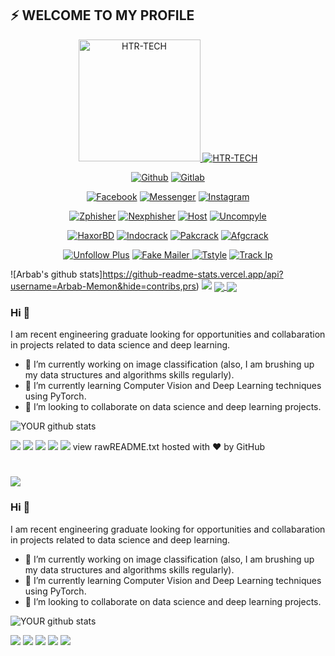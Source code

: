 ## ⚡ WELCOME TO MY PROFILE
<p align="center"><a href="https://github.com/htr-tech"><img src="https://gist.githubusercontent.com/htr-tech/840529c7f74aa3eaf445fd28c5d2d175/raw/tahm1d.gif" height='195' alt="HTR-TECH">
<a href="https://github.com/htr-tech"><img title="HTR-TECH" src="https://github-readme-stats.vercel.app/api?username=htr-tech&show_icons=true&include_all_commits=true&theme=chartreuse-dark&cache_seconds=3200"></a>
</p>

<p align="center">
<a href="https://github.com/htr-tech"><img title="Github" src="https://img.shields.io/badge/Github-HTR--TECH-blue?style=for-the-badge&logo=github"></a>
<a href="https://gitlab.com/hax0rtahm1d"><img title="Gitlab" src="https://img.shields.io/badge/Gitlab-HTR--TECH-blue?style=for-the-badge&logo=gitlab"></a>
</p>

<p align="center">
<a href="https://fb.com/tahmid.rayat.official"><img title="Facebook" src="https://img.shields.io/badge/Facebook-red?style=for-the-badge&logo=facebook"></a>
<a href="https://m.me/tahmid.rayat.official"><img title="Messenger" src="https://img.shields.io/badge/Messenger-red?style=for-the-badge&logo=messenger"></a>
<a href="https://www.instagram.com/tahmid.rayat"><img title="Instagram" src="https://img.shields.io/badge/INSTAGRAM-purple?style=for-the-badge&logo=instagram"></a>

<p align="center">
<a href="https://github.com/htr-tech/zphisher"><img title="Zphisher" src="https://github-readme-stats.vercel.app/api/pin/?username=htr-tech&repo=zphisher&theme=dark"></a>
<a href="https://github.com/htr-tech/nexphisher"><img title="Nexphisher" src="https://github-readme-stats.vercel.app/api/pin/?username=htr-tech&repo=nexphisher&theme=dark"></a>
<a href="https://github.com/htr-tech/host"><img title="Host" src="https://github-readme-stats.vercel.app/api/pin/?username=htr-tech&repo=host&theme=dark"></a>
<a href="https://github.com/htr-tech/uncompyle"><img title="Uncompyle" src="https://github-readme-stats.vercel.app/api/pin/?username=htr-tech&repo=uncompyle&theme=dark"></a>
</p>

<p align="center">
<a href="https://github.com/htr-tech/haxorbd"><img title="HaxorBD" src="https://github-readme-stats.vercel.app/api/pin/?username=htr-tech&repo=haxorbd&theme=vision-friendly-dark"></a>
<a href="https://github.com/htr-tech/indocrack"><img title="Indocrack" src="https://github-readme-stats.vercel.app/api/pin/?username=htr-tech&repo=indocrack&theme=vision-friendly-dark"></a>
<a href="https://github.com/htr-tech/pakcrack"><img title="Pakcrack" src="https://github-readme-stats.vercel.app/api/pin/?username=htr-tech&repo=pakcrack&theme=vision-friendly-dark"></a>
<a href="https://github.com/htr-tech/afgcrack"><img title="Afgcrack" src="https://github-readme-stats.vercel.app/api/pin/?username=htr-tech&repo=afgcrack&theme=vision-friendly-dark"></a>
</p>

<p align="center">
<a href="https://github.com/htr-tech/unfollow-plus"><img title="Unfollow Plus" src="https://github-readme-stats.vercel.app/api/pin/?username=htr-tech&repo=unfollow-plus&theme=tokyonight"></a>
<a href="https://github.com/htr-tech/fake-mailer"><img title="Fake Mailer" src="https://github-readme-stats.vercel.app/api/pin/?username=htr-tech&repo=fake-mailer&theme=tokyonight"</a>
<a href="https://github.com/htr-tech/tstyle"><img title="Tstyle" src="https://github-readme-stats.vercel.app/api/pin/?username=htr-tech&repo=tstyle&theme=tokyonight"></a>
<a href="https://github.com/htr-tech/track-ip"><img title="Track Ip" src="https://github-readme-stats.vercel.app/api/pin/?username=htr-tech&repo=track-ip&theme=tokyonight"></a>
</p>


![Arbab's github stats]https://github-readme-stats.vercel.app/api?username=Arbab-Memon&hide=contribs,prs)
<img src="https://github.com/pr2tik1/pr2tik1/blob/master/IMAGE-NAME">
<a href="https://github.com/anuraghazra/github-readme-stats">
  <img align="center" src="https://github-readme-stats.vercel.app/api/pin/?username=anuraghazra&repo=github-readme-stats" />
</a>
<a href="https://github.com/anuraghazra/convoychat">
  <img align="center" src="https://github-readme-stats.vercel.app/api/pin/?username=anuraghazra&repo=convoychat" />
</a>
### Hi 👋
I am recent engineering graduate looking for opportunities and collabaration in projects related to data science and deep learning.
- 🔭 I’m currently working on image classification (also, I am brushing up my data structures and algorithms skills regularly).
- 🌱 I’m currently learning Computer Vision and Deep Learning techniques using PyTorch.
- 🤝 I’m looking to collaborate on data science and deep learning projects. 

![YOUR github stats](https://github-readme-stats.vercel.app/api?username=USERNAME)

[<img src="https://img.shields.io/badge/twitter-%231DA1F2.svg?&style=for-the-badge&logo=twitter&logoColor=white" />](https://twitter.com/USERNAME) [<img src="https://img.shields.io/badge/medium-%2312100E.svg?&style=for-the-badge&logo=medium&logoColor=white" />](https://medium.com/USERNAME)  [<img src="https://img.shields.io/badge/linkedin-%230077B5.svg?&style=for-the-badge&logo=linkedin&logoColor=white" />](https://www.linkedin.com/in/USERNAME/) [<img src = "https://img.shields.io/badge/instagram-%23E4405F.svg?&style=for-the-badge&logo=instagram&logoColor=white">](https://www.instagram.com/USERNAME/) [<img src = "https://img.shields.io/badge/facebook-%231877F2.svg?&style=for-the-badge&logo=facebook&logoColor=white">](https://www.facebook.com/USERNAME)
view rawREADME.txt hosted with ❤ by GitHub
# 
<img src="https://github.com/Arbab-Memon/Arbab-Memon/blob/master/IMAGE-NAME">

### Hi 👋
I am recent engineering graduate looking for opportunities and collabaration in projects related to data science and deep learning.
- 🔭 I’m currently working on image classification (also, I am brushing up my data structures and algorithms skills regularly).
- 🌱 I’m currently learning Computer Vision and Deep Learning techniques using PyTorch.
- 🤝 I’m looking to collaborate on data science and deep learning projects. 

![YOUR github stats](https://github-readme-stats.vercel.app/api?username=USERNAME)

[<img src="https://img.shields.io/badge/GITHUB-%231DA1F2.svg?&style=for-the-badge&logo=twitter&logoColor=white" />](https://github.com/Arbab-Memon) [<img src="https://img.shields.io/badge/medium-%2312100E.svg?&style=for-the-badge&logo=medium&logoColor=white" />](https://medium.com/USERNAME)  [<img src="https://img.shields.io/badge/linkedin-%230077B5.svg?&style=for-the-badge&logo=linkedin&logoColor=white" />](https://www.linkedin.com/in/USERNAME/) [<img src = "https://img.shields.io/badge/instagram-%23E4405F.svg?&style=for-the-badge&logo=instagram&logoColor=white">](https://www.instagram.com/USERNAME/) [<img src = "https://img.shields.io/badge/facebook-%231877F2.svg?&style=for-the-badge&logo=facebook&logoColor=white">](https://www.facebook.com/USERNAME)
